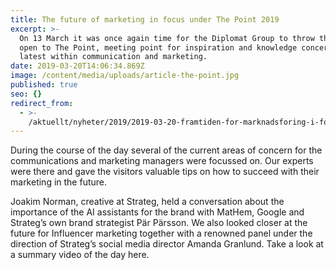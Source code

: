 ```yaml
---
title: The future of marketing in focus under The Point 2019
excerpt: >-
  On 13 March it was once again time for the Diplomat Group to throw the doors
  open to The Point, meeting point for inspiration and knowledge concerning the
  latest within communication and marketing.
date: 2019-03-20T14:06:34.869Z
image: /content/media/uploads/article-the-point.jpg
published: true
seo: {}
redirect_from:
  - >-
    /aktuellt/nyheter/2019/2019-03-20-framtiden-for-marknadsforing-i-fokus-under-the-point-2019.html
---
```

During the course of the day several of the current areas of concern for the communications and marketing managers were focussed on. Our experts were there and gave the visitors valuable tips on how to succeed with their marketing in the future.

Joakim Norman, creative at Strateg, held a conversation about the importance of the AI assistants for the brand with MatHem, Google and Strateg’s own brand strategist Pär Pärsson. We also looked closer at the future for Influencer marketing together with a renowned panel under the direction of Strateg’s social media director Amanda Granlund.
Take a look at a summary video of the day here.

<EmbedPlayer src="https://player.vimeo.com/video/325427327" />
